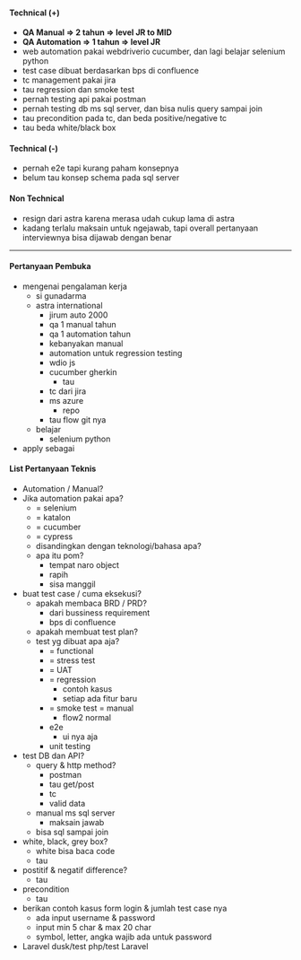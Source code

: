 #### Technical (+) 

- **QA Manual => 2 tahun => level JR to MID**  
- **QA Automation => 1 tahun => level JR**
- web automation pakai webdriverio cucumber, dan lagi belajar selenium python
- test case dibuat berdasarkan bps di confluence
- tc management pakai jira
- tau regression dan smoke test
- pernah testing api pakai postman
- pernah testing db ms sql server, dan bisa nulis query sampai join
- tau precondition pada tc, dan beda positive/negative tc
- tau beda white/black box

#### Technical (-)  

- pernah e2e tapi kurang paham konsepnya
- belum tau konsep schema pada sql server

#### Non Technical  

- resign dari astra karena merasa udah cukup lama di astra
- kadang terlalu maksain untuk ngejawab, tapi overall pertanyaan interviewnya bisa dijawab dengan benar

---

#### Pertanyaan Pembuka

- mengenai pengalaman kerja  
	- si gunadarma
	- astra international
		- jirum auto 2000
		- qa 1 manual tahun
		- qa 1 automation tahun
		- kebanyakan manual
		- automation untuk regression testing
		- wdio js
		- cucumber gherkin
			- tau
		- tc dari jira
		- ms azure
			- repo
		- tau flow git nya
	- belajar
		- selenium python
- apply sebagai


#### List Pertanyaan Teknis

- Automation / Manual?  
- Jika automation pakai apa?
	- = selenium
	- = katalon
	- = cucumber
	- = cypress
	- disandingkan dengan teknologi/bahasa apa?
	- apa itu pom?
		- tempat naro object
		- rapih
		- sisa manggil
- buat test case / cuma eksekusi?
	- apakah membaca BRD / PRD?
		- dari bussiness requirement
		- bps di confluence
	- apakah membuat test plan?
	- test yg dibuat apa aja?
		- = functional
		- = stress test
		- = UAT
		- = regression
			- contoh kasus
			- setiap ada fitur baru
		- = smoke test = manual
			- flow2 normal
		- e2e
			- ui nya aja
		- unit testing
- test DB dan API?
	- query & http method?
		- postman
		- tau get/post
		- tc
		- valid data
	- manual ms sql server
		- maksain jawab
	- bisa sql sampai join
- white, black, grey box?
	- white bisa baca code
	- tau
- postitif & negatif difference?
	- tau
- precondition
	- tau
- berikan contoh kasus form login & jumlah test case nya
	- ada input username & password
	- input min 5 char & max 20 char
	- symbol, letter, angka wajib ada untuk password
- Laravel dusk/test php/test Laravel